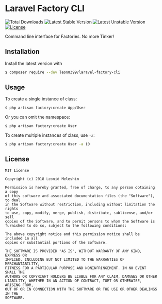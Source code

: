 # Laravel Factory CLI

[![Total Downloads](https://poser.pugx.org/leon0399/laravel-factory-cli/downloads)](https://packagist.org/packages/leon0399/laravel-factory-cli)
[![Latest Stable Version](https://poser.pugx.org/leon0399/laravel-factory-cli/v/stable)](https://packagist.org/packages/leon0399/laravel-factory-cli)
[![Latest Unstable Version](https://poser.pugx.org/leon0399/laravel-factory-cli/v/unstable)](https://packagist.org/packages/leon0399/laravel-factory-cli)
[![License](https://poser.pugx.org/leon0399/laravel-factory-cli/license)](https://packagist.org/packages/leon0399/laravel-factory-cli)

Command line interface for Factories. No more Tinker!

## Installation

Install the latest version with

```bash
$ composer require --dev leon0399/laravel-factory-cli
```

## Usage

To create a single instance of class:

```bash
$ php artisan factory:create App/User
```

Or you can omit the namespace:

```bash
$ php artisan factory:create User
```

To create multiple instances of class, use `-a`:

```bash
$ php artisan factory:create User -a 10
```

## License

    MIT License

    Copyright (c) 2018 Leonid Meleshin

    Permission is hereby granted, free of charge, to any person obtaining a copy
    of this software and associated documentation files (the "Software"), to deal
    in the Software without restriction, including without limitation the rights
    to use, copy, modify, merge, publish, distribute, sublicense, and/or sell
    copies of the Software, and to permit persons to whom the Software is
    furnished to do so, subject to the following conditions:

    The above copyright notice and this permission notice shall be included in all
    copies or substantial portions of the Software.

    THE SOFTWARE IS PROVIDED "AS IS", WITHOUT WARRANTY OF ANY KIND, EXPRESS OR
    IMPLIED, INCLUDING BUT NOT LIMITED TO THE WARRANTIES OF MERCHANTABILITY,
    FITNESS FOR A PARTICULAR PURPOSE AND NONINFRINGEMENT. IN NO EVENT SHALL THE
    AUTHORS OR COPYRIGHT HOLDERS BE LIABLE FOR ANY CLAIM, DAMAGES OR OTHER
    LIABILITY, WHETHER IN AN ACTION OF CONTRACT, TORT OR OTHERWISE, ARISING FROM,
    OUT OF OR IN CONNECTION WITH THE SOFTWARE OR THE USE OR OTHER DEALINGS IN THE
    SOFTWARE.
